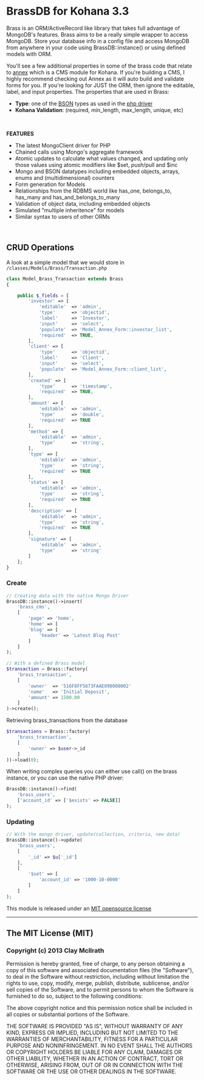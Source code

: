 # BrassDB for Kohana 3.3
Brass is an ORM/ActiveRecord like library that takes full advantage of MongoDB's features. Brass aims to be a really simple wrapper to access MongoDB. Store your database info in a config file and access MongoDB from anywhere in your code using BrassDB::instance() or using defined models with ORM.

You'll see a few additional properties in some of the brass code that relate to [annex](https://github.com/thinkclay/KO3-Annex) which is a CMS module for Kohana. If you're building a CMS, I highly recommend checking out Annex as it will auto build and validate forms for you. If you're looking for JUST the ORM, then ignore the editable, label, and input properties. The properties that are used in Brass:

* **Type**: one of the [BSON](http://bsonspec.org/) types as used in the [php driver](http://us2.php.net/manual/en/mongo.types.php)
* **Kohana Validation**: (required, min_length, max_length, unique, etc)

<br />

**FEATURES**
* The latest MongoClient driver for PHP
* Chained calls using Mongo's aggregate framework
* Atomic updates to calculate what values changed, and updating only those values using atomic modifiers like $set, $push/$pull and $inc
* Mongo and BSON datatypes including embedded objects, arrays, enums and (multidimensional) counters
* Form generation for Models
* Relationships from the RDBMS world like has_one, belongs_to, has_many and has_and_belongs_to_many
* Validation of object data, including embedded objects
* Simulated "multiple inheritence" for models
* Similar syntax to users of other ORMs


<br />

## CRUD Operations
A look at a simple model that we would store in <code>/classes/Models/Brass/Transaction.php</code>

```php
class Model_Brass_Transaction extends Brass
{

    public $_fields = [
        'investor' => [
            'editable'  => 'admin',
            'type'      => 'objectid',
            'label'     => 'Investor',
            'input'     => 'select',
            'populate'  => 'Model_Annex_Form::investor_list',
            'required'  => TRUE,
        ],
        'client' => [
            'type'      => 'objectid',
            'label'     => 'Client',
            'input'     => 'select',
            'populate'  => 'Model_Annex_Form::client_list',
        ],
        'created' => [
            'type'      => 'timestamp',
            'required'  => TRUE,
        ],
        'amount' => [
            'editable'  => 'admin',
            'type'      => 'double',
            'required'  => TRUE
        ],
        'method' => [
            'editable'  => 'admin',
            'type'      => 'string',
        ],
        'type' => [
            'editable'  => 'admin',
            'type'      => 'string',
            'required'  => TRUE
        ],
        'status' => [
            'editable'  => 'admin',
            'type'      => 'string',
            'required'  => TRUE
        ],
        'description' => [
            'editable'  => 'admin',
            'type'      => 'string',
            'required'  => TRUE
        ],
        'signature' => [
            'editable'  => 'admin',
            'type'      => 'string'
        ]
    ];
}
```

### Create

```php
// Creating data with the native Mongo Driver
BrassDB::instance()->insert(
    'brass_cms',
    [
        'page' => 'home',
        'home' => [
        'blog' => [
            'header' => 'Latest Blog Post'
        ]
    ]
);

// With a defined Brass model
$transaction = Brass::factory(
    'brass_transaction',
    [
        'owner'  => '516F8FF5673FAAE898000002'
        'name'   => 'Initial Deposit',
        'amount' => 1500.00
    ]
)->create();
```
	
Retrieving brass_transactions from the database

```php
$transactions = Brass::factory(
    'brass_transaction',
    [
        'owner' => $user->_id
    ]
))->load(0);
```

When writing complex queries you can either use call() on the brass instance, or you can use the native PHP driver:

```php
BrassDB::instance()->find(
	'brass_users', 
	['account_id' => ['$exists' => FALSE]]
); 
```

### Updating
```php
// With the mongo driver, update(collection, criteria, new data)
BrassDB::instance()->update(
	'brass_users',
	[
		'_id' => $u['_id']
	],
	[
		'$set' => [
			'account_id' => '1000-10-0000'
		]
	]
);
```


This module is released under an [MIT opensource license](http://opensource.org/licenses/MIT)

----
## The MIT License (MIT)

### Copyright (c) 2013 Clay McIlrath

Permission is hereby granted, free of charge, to any person obtaining a copy
of this software and associated documentation files (the "Software"), to deal
in the Software without restriction, including without limitation the rights
to use, copy, modify, merge, publish, distribute, sublicense, and/or sell
copies of the Software, and to permit persons to whom the Software is
furnished to do so, subject to the following conditions:

The above copyright notice and this permission notice shall be included in
all copies or substantial portions of the Software.

THE SOFTWARE IS PROVIDED "AS IS", WITHOUT WARRANTY OF ANY KIND, EXPRESS OR
IMPLIED, INCLUDING BUT NOT LIMITED TO THE WARRANTIES OF MERCHANTABILITY,
FITNESS FOR A PARTICULAR PURPOSE AND NONINFRINGEMENT. IN NO EVENT SHALL THE
AUTHORS OR COPYRIGHT HOLDERS BE LIABLE FOR ANY CLAIM, DAMAGES OR OTHER
LIABILITY, WHETHER IN AN ACTION OF CONTRACT, TORT OR OTHERWISE, ARISING FROM,
OUT OF OR IN CONNECTION WITH THE SOFTWARE OR THE USE OR OTHER DEALINGS IN
THE SOFTWARE.

